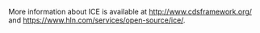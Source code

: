More information about ICE is available at http://www.cdsframework.org/ and https://www.hln.com/services/open-source/ice/.
